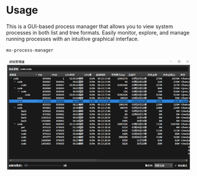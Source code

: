 # Usage

This is a GUI-based process manager that allows you to view system processes in both list and tree formats. Easily monitor, explore, and manage running processes with an intuitive graphical interface.
``` bash
mx-process-manager
```

![Example](https://raw.githubusercontent.com/darklee/process/refs/heads/master/assets/test.png)

